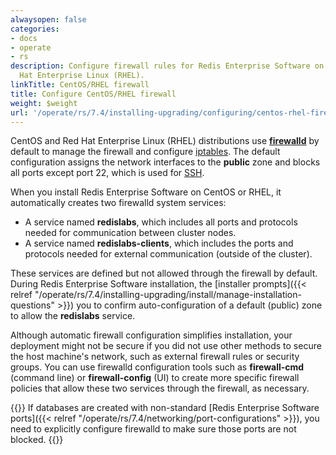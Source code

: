 ```yaml
---
alwaysopen: false
categories:
- docs
- operate
- rs
description: Configure firewall rules for Redis Enterprise Software on CentOS or Red
  Hat Enterprise Linux (RHEL).
linkTitle: CentOS/RHEL firewall
title: Configure CentOS/RHEL firewall
weight: $weight
url: '/operate/rs/7.4/installing-upgrading/configuring/centos-rhel-firewall/'
---
```

CentOS and Red Hat Enterprise Linux (RHEL) distributions use [**firewalld**](https://firewalld.org/) by default to manage the firewall and configure [iptables](https://en.wikipedia.org/wiki/Iptables).
The default configuration assigns the network interfaces to the **public** zone and blocks all ports except port 22, which is used for [SSH](https://en.wikipedia.org/wiki/Secure_Shell).

When you install Redis Enterprise Software on CentOS or RHEL, it automatically creates two firewalld system services:

- A service named **redislabs**, which includes all ports and protocols needed for communication between cluster nodes.
- A service named **redislabs-clients**, which includes the ports and protocols needed for external communication (outside of the cluster).

These services are defined but not allowed through the firewall by default.
During Redis Enterprise Software installation, the [installer prompts]({{< relref "/operate/rs/7.4/installing-upgrading/install/manage-installation-questions" >}}) you to confirm auto-configuration of a default (public) zone
to allow the **redislabs** service.

Although automatic firewall configuration simplifies installation, your deployment might not be secure if you did not use other methods to secure the host machine's network, such as external firewall rules or security groups.
You can use firewalld configuration tools such as **firewall-cmd** (command line) or **firewall-config** (UI)
to create more specific firewall policies that allow these two services through the firewall, as necessary.

{{<note>}}
If databases are created with non-standard [Redis Enterprise Software ports]({{< relref "/operate/rs/7.4/networking/port-configurations" >}}),
you need to explicitly configure firewalld to make sure those ports are not blocked.
{{</note>}}

